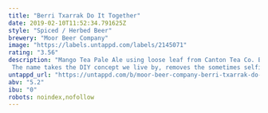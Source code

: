 ```yaml
---
title: "Berri Txarrak Do It Together"
date: 2019-02-10T11:52:34.791625Z
style: "Spiced / Herbed Beer"
brewery: "Moor Beer Company"
image: "https://labels.untappd.com/labels/2145071"
rating: "3.56"
description: "Mango Tea Pale Ale using loose leaf from Canton Tea Co. Brewed for Moor's 10th anniversary in collaboration with Basque rock power trio Berri Txarrak, celebrating their Infrasoinuak 2018 tour. The name takes the DIY concept we live by, removes the sometimes selfish nature, and proves that we are better off when we Do It Together."
untappd_url: "https://untappd.com/b/moor-beer-company-berri-txarrak-do-it-together/2145071"
abv: "5.2"
ibu: "0"
robots: noindex,nofollow
---
```

